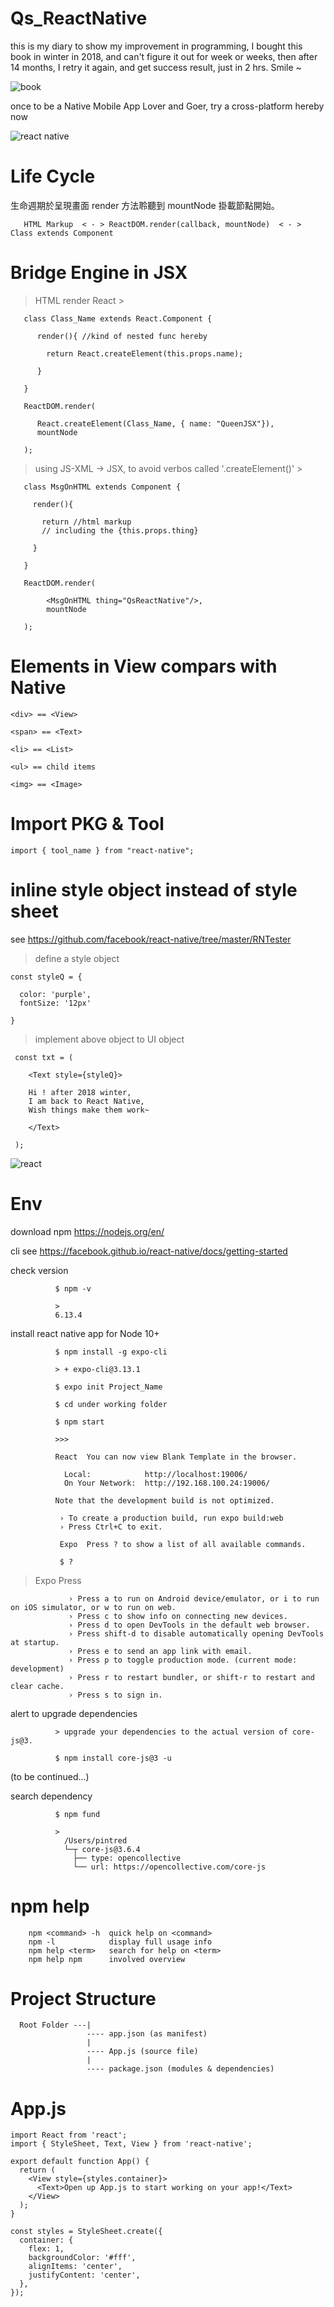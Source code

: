# Qs_ReactNative

this is my diary to show my improvement in programming, I bought this book in winter in 2018, and can't figure it out for week or weeks, then after 14 months, I retry it again, and get success result, just in 2 hrs. Smile ~

![book](https://github.com/QueenieCplusplus/Qs_ReactNative)



once to be a Native Mobile App Lover and Goer, try a cross-platform hereby now

![react native](https://d1w7fb2mkkr3kw.cloudfront.net/assets/images/book/lrg/9781/4919/9781491989142.jpg)

# Life Cycle


生命週期於呈現畫面 render 方法聆聽到 mountNode 掛載節點開始。
                          
 
       HTML Markup  < - > ReactDOM.render(callback, mountNode)  < - >  Class extends Component
       

# Bridge Engine in JSX

> HTML render React >

       class Class_Name extends React.Component {
       
          render(){ //kind of nested func hereby
          
            return React.createElement(this.props.name);
          
          }
       
       }
       
       ReactDOM.render(
       
          React.createElement(Class_Name, { name: "QueenJSX"}),
          mountNode
        
       );

> using JS-XML -> JSX, to avoid verbos called '.createElement()' >

       class MsgOnHTML extends Component {
       
         render(){
         
           return //html markup 
           // including the {this.props.thing}
         
         }
       
       }
       
       ReactDOM.render(
       
            <MsgOnHTML thing="QsReactNative"/>,
            mountNode
       
       );
       
# Elements in View compars with Native

    <div> == <View>

    <span> == <Text>

    <li> == <List>

    <ul> == child items

    <img> == <Image>
 
# Import PKG & Tool

    import { tool_name } from "react-native";
    
# inline style object instead of style sheet 

see <https://github.com/facebook/react-native/tree/master/RNTester>

> define a style object

    const styleQ = {
    
      color: 'purple',
      fontSize: '12px'
    
    }

> implement above object to UI object

     const txt = (
     
        <Text style={styleQ}>
        
        Hi ! after 2018 winter,
        I am back to React Native,
        Wish things make them work~
        
        </Text>
     
     ); 
     
![react](https://www.appcoda.com.tw/wp-content/uploads/2015/04/react-native-1024x631.png)
     
# Env 

download npm <https://nodejs.org/en/>

cli see <https://facebook.github.io/react-native/docs/getting-started>

check version 

              $ npm -v
              
              >
              6.13.4
              
install react native app for Node 10+

              $ npm install -g expo-cli
              
              > + expo-cli@3.13.1
              
              $ expo init Project_Name
              
              $ cd under working folder
              
              $ npm start
              
              >>>
              
              React  You can now view Blank Template in the browser.

                Local:            http://localhost:19006/
                On Your Network:  http://192.168.100.24:19006/

              Note that the development build is not optimized.

               › To create a production build, run expo build:web
               › Press Ctrl+C to exit.

               Expo  Press ? to show a list of all available commands.
               
               $ ?
               
> Expo Press
               
                 › Press a to run on Android device/emulator, or i to run on iOS simulator, or w to run on web.
                 › Press c to show info on connecting new devices.
                 › Press d to open DevTools in the default web browser.
                 › Press shift-d to disable automatically opening DevTools at startup.
                 › Press e to send an app link with email.
                 › Press p to toggle production mode. (current mode: development)
                 › Press r to restart bundler, or shift-r to restart and clear cache.
                 › Press s to sign in.

             
alert to upgrade dependencies

              > upgrade your dependencies to the actual version of core-js@3.
              
              $ npm install core-js@3 -u
              
(to be continued...)

search dependency

              $ npm fund
              
              >
                /Users/pintred
                └─┬ core-js@3.6.4
                  ├── type: opencollective
                  └── url: https://opencollective.com/core-js
                  
# npm help

        npm <command> -h  quick help on <command>
        npm -l            display full usage info
        npm help <term>   search for help on <term>
        npm help npm      involved overview
        

# Project Structure


      Root Folder ---|
                     ---- app.json (as manifest)
                     |
                     ---- App.js (source file)
                     |
                     ---- package.json (modules & dependencies)
                     
# App.js

    import React from 'react';
    import { StyleSheet, Text, View } from 'react-native';

    export default function App() {
      return (
        <View style={styles.container}>
          <Text>Open up App.js to start working on your app!</Text>
        </View>
      );
    }

    const styles = StyleSheet.create({
      container: {
        flex: 1,
        backgroundColor: '#fff',
        alignItems: 'center',
        justifyContent: 'center',
      },
    });
    
 
